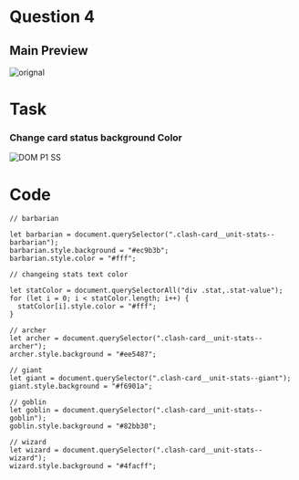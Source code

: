 # Question 4
## Main Preview
![orignal](https://user-images.githubusercontent.com/97457589/215706865-f36dc645-3202-41c4-9664-bc9a0017cda2.png)

# Task
### Change card status background Color
![DOM P1 SS](https://user-images.githubusercontent.com/97457589/215707532-8d4ad400-ccb6-43de-9a03-96f28f85801d.png)

# Code
```
// barbarian

let barbarian = document.querySelector(".clash-card__unit-stats--barbarian");
barbarian.style.background = "#ec9b3b";
barbarian.style.color = "#fff";

// changeing stats text color

let statColor = document.querySelectorAll("div .stat,.stat-value");
for (let i = 0; i < statColor.length; i++) {
  statColor[i].style.color = "#fff";
}

// archer
let archer = document.querySelector(".clash-card__unit-stats--archer");
archer.style.background = "#ee5487";

// giant
let giant = document.querySelector(".clash-card__unit-stats--giant");
giant.style.background = "#f6901a";

// goblin
let goblin = document.querySelector(".clash-card__unit-stats--goblin");
goblin.style.background = "#82bb30";

// wizard
let wizard = document.querySelector(".clash-card__unit-stats--wizard");
wizard.style.background = "#4facff";

```
